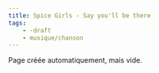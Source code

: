 ```yaml
---
title: Spice Girls - Say you'll be there
tags:
    - -draft
    - musique/chanson
---
```


Page créée automatiquement, mais vide.
